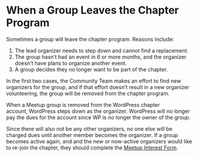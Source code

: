 When a Group Leaves the Chapter Program
=======================================

Sometimes a group will leave the chapter program. Reasons include:

1.  The lead organizer needs to step down and cannot find a replacement.
2.  The group hasn’t had an event in 6 or more months, and the organizer doesn’t have plans to organize another event.
3.  A group decides they no longer want to be part of the chapter.

In the first two cases, the Community Team makes an effort to find new organizers for the group, and if that effort doesn’t result in a new organizer volunteering, the group will be removed from the chapter program.

When a Meetup group is removed from the WordPress chapter account, WordPress steps down as the organizer. WordPress will no longer pay the dues for the account since WP is no longer the owner of the group.

Since there will also not be any other organizers, no one else will be charged dues until another member becomes the organizer. If a group becomes active again, and and the new or now-active organizers would like to re-join the chapter, they should complete the [Meetup Interest Form](https://make.wordpress.org/community/handbook/meetup-organizer/getting-started/interest-form/).
